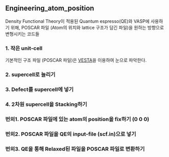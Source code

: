## Engineering_atom_position

Density Functional Theory이 적용된 Quantum espresso(QE)와 VASP에 사용하기 위해,
POSCAR 파일 (Atom의 위치와 lattice 구조가 담긴 파일)을 원하는 방향으로 변형시키는 코드들

### 1. 작은 unit-cell
기본적인 구조 파일 (POSCAR 파일)은 [VESTA](https://jp-minerals.org/vesta/en/)을 이용하여 눈으로 파악한다.

### 2. supercell로 늘리기

### 3. Defect를 supercell에 넣기

### 4. 2차원 supercell을 Stacking하기

### 번외1. POSCAR 파일에 있는 atom의 position을 fix하기 (0 0 0)

### 번외2. POSCAR 파일을 QE의 input-file (scf.in)으로 넣기

### 번외3. QE을 통해 Relaxed된 파일을 POSCAR 파일로 변환하기

